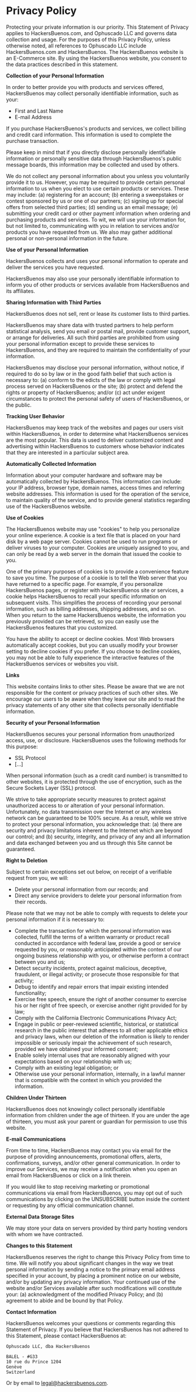 <!-- status: Published -->
<!-- created: 2020-07-24 13:37:00+00:00 -->
<!-- language: en -->
<!-- title: Privacy Policy -->

# Privacy Policy

Protecting your private information is our priority. This Statement of Privacy applies to HackersBuenos.com, and Ophuscado LLC and governs data collection and usage. For the purposes of this Privacy Policy, unless otherwise noted, all references to Ophuscado LLC include HackersBuenos.com and HackersBuenos. The HackersBuenos website is an E-Commerce site. By using the HackersBuenos website, you consent to the data practices described in this statement.

**Collection of your Personal Information**

In order to better provide you with products and services offered, HackersBuenos may collect personally identifiable information, such as your:

- First and Last Name
- E-mail Address

If you purchase HackersBuenos's products and services, we collect billing and credit card information. This information is used to complete the purchase transaction.

Please keep in mind that if you directly disclose personally identifiable information or personally sensitive data through HackersBuenos's public message boards, this information may be collected and used by others.

We do not collect any personal information about you unless you voluntarily provide it to us. However, you may be required to provide certain personal information to us when you elect to use certain products or services. These may include: (a) registering for an account; (b) entering a sweepstakes or contest sponsored by us or one of our partners; (c) signing up for special offers from selected third parties; (d) sending us an email message; (e) submitting your credit card or other payment information when ordering and purchasing products and services. To wit, we will use your information for, but not limited to, communicating with you in relation to services and/or products you have requested from us. We also may gather additional personal or non-personal information in the future.

**Use of your Personal Information**

HackersBuenos collects and uses your personal information to operate and deliver the services you have requested.

HackersBuenos may also use your personally identifiable information to inform you of other products or services available from HackersBuenos and its affiliates.

**Sharing Information with Third Parties**

HackersBuenos does not sell, rent or lease its customer lists to third parties.

HackersBuenos may share data with trusted partners to help perform statistical analysis, send you email or postal mail, provide customer support, or arrange for deliveries. All such third parties are prohibited from using your personal information except to provide these services to HackersBuenos, and they are required to maintain the confidentiality of your information.

HackersBuenos may disclose your personal information, without notice, if required to do so by law or in the good faith belief that such action is necessary to: (a) conform to the edicts of the law or comply with legal process served on HackersBuenos or the site; (b) protect and defend the rights or property of HackersBuenos; and/or (c) act under exigent circumstances to protect the personal safety of users of HackersBuenos, or the public.

**Tracking User Behavior**

HackersBuenos may keep track of the websites and pages our users visit within HackersBuenos, in order to determine what HackersBuenos services are the most popular. This data is used to deliver customized content and advertising within HackersBuenos to customers whose behavior indicates that they are interested in a particular subject area.

**Automatically Collected Information**

Information about your computer hardware and software may be automatically collected by HackersBuenos. This information can include: your IP address, browser type, domain names, access times and referring website addresses. This information is used for the operation of the service, to maintain quality of the service, and to provide general statistics regarding use of the HackersBuenos website.

**Use of Cookies**

The HackersBuenos website may use "cookies" to help you personalize your online experience. A cookie is a text file that is placed on your hard disk by a web page server. Cookies cannot be used to run programs or deliver viruses to your computer. Cookies are uniquely assigned to you, and can only be read by a web server in the domain that issued the cookie to you.

One of the primary purposes of cookies is to provide a convenience feature to save you time. The purpose of a cookie is to tell the Web server that you have returned to a specific page. For example, if you personalize HackersBuenos pages, or register with HackersBuenos site or services, a cookie helps HackersBuenos to recall your specific information on subsequent visits. This simplifies the process of recording your personal information, such as billing addresses, shipping addresses, and so on. When you return to the same HackersBuenos website, the information you previously provided can be retrieved, so you can easily use the HackersBuenos features that you customized.

You have the ability to accept or decline cookies. Most Web browsers automatically accept cookies, but you can usually modify your browser setting to decline cookies if you prefer. If you choose to decline cookies, you may not be able to fully experience the interactive features of the HackersBuenos services or websites you visit.

**Links**

This website contains links to other sites. Please be aware that we are not responsible for the content or privacy practices of such other sites. We encourage our users to be aware when they leave our site and to read the privacy statements of any other site that collects personally identifiable information.

**Security of your Personal Information**

HackersBuenos secures your personal information from unauthorized access, use, or disclosure. HackersBuenos uses the following methods for this purpose:

- SSL Protocol
- [...]

When personal information (such as a credit card number) is transmitted to other websites, it is protected through the use of encryption, such as the Secure Sockets Layer (SSL) protocol.

We strive to take appropriate security measures to protect against unauthorized access to or alteration of your personal information. Unfortunately, no data transmission over the Internet or any wireless network can be guaranteed to be 100% secure. As a result, while we strive to protect your personal information, you acknowledge that: (a) there are security and privacy limitations inherent to the Internet which are beyond our control; and (b) security, integrity, and privacy of any and all information and data exchanged between you and us through this Site cannot be guaranteed.

**Right to Deletion**

Subject to certain exceptions set out below, on receipt of a verifiable request from you, we will:

- Delete your personal information from our records; and
- Direct any service providers to delete your personal information from their records.

Please note that we may not be able to comply with requests to delete your personal information if it is necessary to:

- Complete the transaction for which the personal information was collected, fulfill the terms of a written warranty or product recall conducted in accordance with federal law, provide a good or service requested by you, or reasonably anticipated within the context of our ongoing business relationship with you, or otherwise perform a contract between you and us;
- Detect security incidents, protect against malicious, deceptive, fraudulent, or illegal activity; or prosecute those responsible for that activity;
- Debug to identify and repair errors that impair existing intended functionality;
- Exercise free speech, ensure the right of another consumer to exercise his or her right of free speech, or exercise another right provided for by law;
- Comply with the California Electronic Communications Privacy Act;
- Engage in public or peer-reviewed scientific, historical, or statistical research in the public interest that adheres to all other applicable ethics and privacy laws, when our deletion of the information is likely to render impossible or seriously impair the achievement of such research, provided we have obtained your informed consent;
- Enable solely internal uses that are reasonably aligned with your expectations based on your relationship with us;
- Comply with an existing legal obligation; or
- Otherwise use your personal information, internally, in a lawful manner that is compatible with the context in which you provided the information.

**Children Under Thirteen**

HackersBuenos does not knowingly collect personally identifiable information from children under the age of thirteen. If you are under the age of thirteen, you must ask your parent or guardian for permission to use this website.

**E-mail Communications**

From time to time, HackersBuenos may contact you via email for the purpose of providing announcements, promotional offers, alerts, confirmations, surveys, and/or other general communication. In order to improve our Services, we may receive a notification when you open an email from HackersBuenos or click on a link therein.

If you would like to stop receiving marketing or promotional communications via email from HackersBuenos, you may opt out of such communications by clicking on the UNSUBSCRIBE button inside the content or requesting by any official communication channel.

**External Data Storage Sites**

We may store your data on servers provided by third party hosting vendors with whom we have contracted.

**Changes to this Statement**

HackersBuenos reserves the right to change this Privacy Policy from time to time. We will notify you about significant changes in the way we treat personal information by sending a notice to the primary email address specified in your account, by placing a prominent notice on our website, and/or by updating any privacy information. Your continued use of the website and/or Services available after such modifications will constitute your: (a) acknowledgment of the modified Privacy Policy; and (b) agreement to abide and be bound by that Policy.

**Contact Information**

HackersBuenos welcomes your questions or comments regarding this Statement of Privacy. If you believe that HackersBuenos has not adhered to this Statement, please contact HackersBuenos at:

    Ophuscado LLC, dba HackersBuenos

    BALEL - #G33
    10 rue du Prince 1204
    Genève
    Switzerland

Or by email to [legal@hackersbuenos.com](mailto:legal@hackersbuenos.com).
